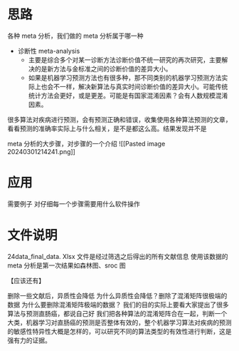 # 思路

各种 meta 分析，我们做的 meta 分析属于哪一种
- 诊断性 meta-analysis
	- 主要是综合多个对某一诊断方法诊断价值不统一研究的再次研究，主要解决的是新方法与金标准之间的诊断价值的差异大小。
	- 如果是机器学习预测方法也有很多种，那不同类别的机器学习预测方法实际上也会不一样，解决新算法与真实时间诊断价值的差异大小。可能传统统计方法会更好，或是更差。可能是有国家混淆因素？会有人数规模混淆因素。

很多算法对疾病进行预测，会有预测正确和错误，收集使用各种算法预测的文章，看看预测的准确率实际上与什么相关，是不是都这么高。结果发现并不是


meta 分析的大步骤，对步骤的一个介绍
![[Pasted image 20240301214241.png]]
# 应用 
需要例子
对仔细每一个步骤需要用什么软件操作

# 文件说明
24data_final_data. Xlsx 文件是经过筛选之后得出的所有文献信息
使用该数据的 meta 分析是第一次结果如森林图、sroc 图

【应该还有】


删除一些文献后，异质性会降低
为什么异质性会降低？删除了混淆矩阵很极端的数据
为什么要删除混淆矩阵极端的数据？
我们的目的实际上要看大家提出了很多算法与预测直肠癌，都说自己好
我们把各种算法的混淆矩阵合在一起，判断一个大类，机器学习对直肠癌的预测是否整体有效的，整个机器学习算法对疾病的预测的敏感性特异性大概是怎样的，可以研究不同的算法类型的有效性进行判断，这是强有力的证据。
